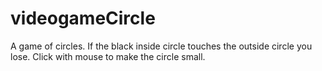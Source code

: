 # videogameCircle
A game of circles.
If the black inside circle touches the outside circle you lose.
Click with mouse to make the circle small.

